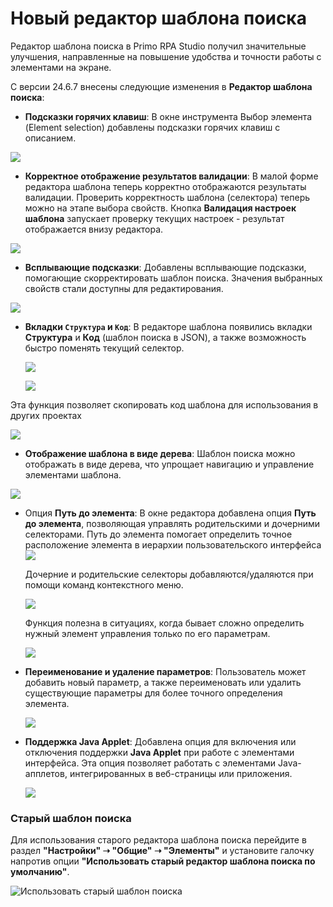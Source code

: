 # Новый редактор шаблона поиска

Редактор шаблона поиска в Primo RPA Studio получил значительные улучшения, направленные на повышение удобства и точности работы с элементами на экране.

С версии 24.6.7 внесены следующие изменения в **Редактор шаблона поиска**:

  * **Подсказки горячих клавиш**:
В окне инструмента Выбор элемента (Element selection) добавлены подсказки горячих клавиш с описанием.
  
![](<../../../.gitbook/assets/picker-3.png>)

  * **Корректное отображение результатов валидации**:
В малой форме редактора шаблона теперь корректно отображаются результаты валидации. Проверить корректность шаблона (селектора) теперь можно на этапе выбора свойств. 
Кнопка **Валидация настроек шаблона** запускает проверку текущих настроек - результат отображается внизу редактора. 

![](<../../../.gitbook/assets1/validation.png>)  
   
* **Всплывающие подсказки**:
Добавлены всплывающие подсказки, помогающие скорректировать шаблон поиска. Значения выбранных свойств стали доступны для редактирования.
  
![](<../../../.gitbook/assets/edit-value-in-pattern-editor.png>)

* **Вкладки `Структура` и `Код`**:
В редакторе шаблона появились вкладки **Структура** и **Код** (шаблон поиска в JSON), а также возможность быстро поменять текущий селектор. 

  ![](<../../../.gitbook/assets/structure-tub-in-editor.png>)


  ![](<../../../.gitbook/assets1/code.png>)

Эта функция позволяет скопировать код шаблона для использования в других проектах

  ![](<../../../.gitbook/assets1/copecode.png>)

* **Отображение шаблона в виде дерева**:
Шаблон поиска можно отображать в виде дерева, что упрощает навигацию и управление элементами шаблона.

 ![](<../../../.gitbook/assets1/as_tree.png>)

* Опция **Путь до элемента**:
В окне редактора добавлена опция **Путь до элемента**, позволяющая управлять родительскими и дочерними селекторами. Путь до элемента помогает определить точное расположение элемента в иерархии пользовательского интерфейса
  ![](<../../../.gitbook/assets/button-path-to-element-in-editor-pattern.png>)

  Дочерние и родительские селекторы добавляются/удаляются при помощи команд контекстного меню.

  ![](<../../../.gitbook/assets/daughter-selector-context-menu.png>)

  Функция полезна в ситуациях, когда бывает сложно определить нужный элемент управления только по его параметрам.

  ![](<../../../.gitbook/assets/parameters-daughter-selector.png>)

* **Переименование и удаление параметров**:
Пользователь может добавить новый параметр, а также переименовать или удалить существующие параметры для более точного определения элемента.

  ![](<../../../.gitbook/assets1/deleteparam.png>)

* **Поддержка Java Applet**:
Добавлена опция для включения или отключения поддержки **Java Applet** при работе с элементами интерфейса. Эта опция позволяет работать с элементами Java-апплетов, интегрированных в веб-страницы или приложения.


  ![](<../../../.gitbook/assets1/par_javaapplet.png>)

### Старый шаблон поиска

Для использования старого редактора шаблона поиска перейдите в раздел **"Настройки" ➝ "Общие" ➝ "Элементы"** и установите галочку напротив опции **"Использовать старый редактор шаблона поиска по умолчанию"**.

 ![Использовать старый шаблон поиска](<../../../.gitbook/assets1/use_old_patt.png>)



